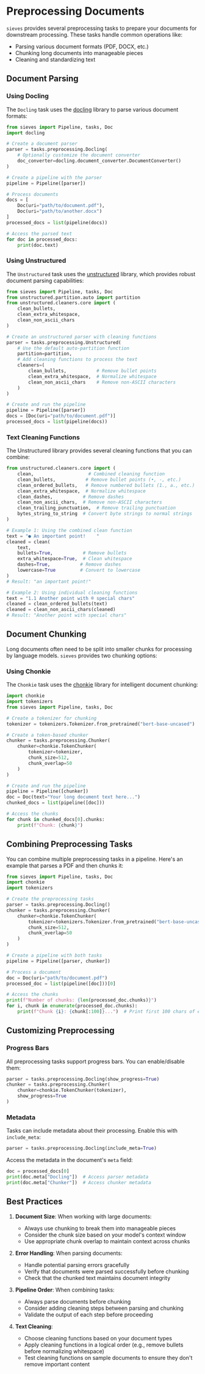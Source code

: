 # Preprocessing Documents

`sieves` provides several preprocessing tasks to prepare your documents for downstream processing. These tasks handle common operations like:
- Parsing various document formats (PDF, DOCX, etc.)
- Chunking long documents into manageable pieces
- Cleaning and standardizing text

## Document Parsing

### Using Docling

The `Docling` task uses the [docling](https://github.com/DS4SD/docling) library to parse various document formats:

```python
from sieves import Pipeline, tasks, Doc
import docling

# Create a document parser
parser = tasks.preprocessing.Docling(
    # Optionally customize the document converter
    doc_converter=docling.document_converter.DocumentConverter()
)

# Create a pipeline with the parser
pipeline = Pipeline([parser])

# Process documents
docs = [
    Doc(uri="path/to/document.pdf"),
    Doc(uri="path/to/another.docx")
]
processed_docs = list(pipeline(docs))

# Access the parsed text
for doc in processed_docs:
    print(doc.text)
```

### Using Unstructured

The `Unstructured` task uses the [unstructured](https://github.com/Unstructured-IO/unstructured/) library, which provides robust document parsing capabilities:

```python
from sieves import Pipeline, tasks, Doc
from unstructured.partition.auto import partition
from unstructured.cleaners.core import (
    clean_bullets,
    clean_extra_whitespace,
    clean_non_ascii_chars
)

# Create an unstructured parser with cleaning functions
parser = tasks.preprocessing.Unstructured(
    # Use the default auto-partition function
    partition=partition,
    # Add cleaning functions to process the text
    cleaners=(
        clean_bullets,           # Remove bullet points
        clean_extra_whitespace,  # Normalize whitespace
        clean_non_ascii_chars    # Remove non-ASCII characters
    )
)

# Create and run the pipeline
pipeline = Pipeline([parser])
docs = [Doc(uri="path/to/document.pdf")]
processed_docs = list(pipeline(docs))
```

### Text Cleaning Functions

The Unstructured library provides several cleaning functions that you can combine:

```python
from unstructured.cleaners.core import (
    clean,                    # Combined cleaning function
    clean_bullets,           # Remove bullet points (•, -, etc.)
    clean_ordered_bullets,   # Remove numbered bullets (1., a., etc.)
    clean_extra_whitespace,  # Normalize whitespace
    clean_dashes,           # Remove dashes
    clean_non_ascii_chars,  # Remove non-ASCII characters
    clean_trailing_punctuation,  # Remove trailing punctuation
    bytes_string_to_string  # Convert byte strings to normal strings
)

# Example 1: Using the combined clean function
text = "● An important point!    "
cleaned = clean(
    text,
    bullets=True,           # Remove bullets
    extra_whitespace=True,  # Clean whitespace
    dashes=True,           # Remove dashes
    lowercase=True         # Convert to lowercase
)
# Result: "an important point!"

# Example 2: Using individual cleaning functions
text = "1.1 Another point with ® special chars"
cleaned = clean_ordered_bullets(text)
cleaned = clean_non_ascii_chars(cleaned)
# Result: "Another point with special chars"
```

## Document Chunking

Long documents often need to be split into smaller chunks for processing by language models. `sieves` provides two chunking options:

### Using Chonkie

The `Chonkie` task uses the [chonkie](https://github.com/chonkie-ai/chonkie) library for intelligent document chunking:

```python
import chonkie
import tokenizers
from sieves import Pipeline, tasks, Doc

# Create a tokenizer for chunking
tokenizer = tokenizers.Tokenizer.from_pretrained("bert-base-uncased")

# Create a token-based chunker
chunker = tasks.preprocessing.Chunker(
    chunker=chonkie.TokenChunker(
        tokenizer=tokenizer,
        chunk_size=512,
        chunk_overlap=50
    )
)

# Create and run the pipeline
pipeline = Pipeline([chunker])
doc = Doc(text="Your long document text here...")
chunked_docs = list(pipeline([doc]))

# Access the chunks
for chunk in chunked_docs[0].chunks:
    print(f"Chunk: {chunk}")
```

## Combining Preprocessing Tasks

You can combine multiple preprocessing tasks in a pipeline. Here's an example that parses a PDF and then chunks it:

```python
from sieves import Pipeline, tasks, Doc
import chonkie
import tokenizers

# Create the preprocessing tasks
parser = tasks.preprocessing.Docling()
chunker = tasks.preprocessing.Chunker(
    chunker=chonkie.TokenChunker(
        tokenizer=tokenizers.Tokenizer.from_pretrained("bert-base-uncased"),
        chunk_size=512,
        chunk_overlap=50
    )
)

# Create a pipeline with both tasks
pipeline = Pipeline([parser, chunker])

# Process a document
doc = Doc(uri="path/to/document.pdf")
processed_doc = list(pipeline([doc]))[0]

# Access the chunks
print(f"Number of chunks: {len(processed_doc.chunks)}")
for i, chunk in enumerate(processed_doc.chunks):
    print(f"Chunk {i}: {chunk[:100]}...")  # Print first 100 chars of each chunk
```

## Customizing Preprocessing

### Progress Bars

All preprocessing tasks support progress bars. You can enable/disable them:

```python
parser = tasks.preprocessing.Docling(show_progress=True)
chunker = tasks.preprocessing.Chunker(
    chunker=chonkie.TokenChunker(tokenizer),
    show_progress=True
)
```

### Metadata

Tasks can include metadata about their processing. Enable this with `include_meta`:

```python
parser = tasks.preprocessing.Docling(include_meta=True)
```

Access the metadata in the document's `meta` field:
```python
doc = processed_docs[0]
print(doc.meta["Docling"])  # Access parser metadata
print(doc.meta["Chunker"])  # Access chunker metadata
```

## Best Practices

1. **Document Size**: When working with large documents:
   - Always use chunking to break them into manageable pieces
   - Consider the chunk size based on your model's context window
   - Use appropriate chunk overlap to maintain context across chunks

2. **Error Handling**: When parsing documents:
   - Handle potential parsing errors gracefully
   - Verify that documents were parsed successfully before chunking
   - Check that the chunked text maintains document integrity

3. **Pipeline Order**: When combining tasks:
   - Always parse documents before chunking
   - Consider adding cleaning steps between parsing and chunking
   - Validate the output of each step before proceeding

4. **Text Cleaning**:
   - Choose cleaning functions based on your document types
   - Apply cleaning functions in a logical order (e.g., remove bullets before normalizing whitespace)
   - Test cleaning functions on sample documents to ensure they don't remove important content
